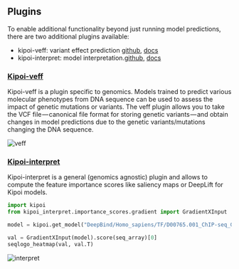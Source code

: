 ## Plugins

To enable additional functionality beyond just running model predictions, there are two additional plugins available:

- kipoi-veff: variant effect prediction [github](https://github.com/kipoi/kipoi-veff), [docs](https://kipoi.org/veff-docs/)
- kipoi-interpret: model interpretation.[github](https://github.com/kipoi/kipoi-interpret), [docs](https://kipoi.org/interpret-docs/)

### [Kipoi-veff](https://github.com/kipoi/kipoi-veff)

Kipoi-veff is a plugin specific to genomics. Models trained to predict various molecular phenotypes from DNA sequence can be used to assess the impact of genetic mutations or variants. The veff plugin allows you to take the VCF file — canonical file format for storing genetic variants — and obtain changes in model predictions due to the genetic variants/mutations changing the DNA sequence.

![veff](https://cdn-images-1.medium.com/max/1200/1*cm8Cq5uWnCXC_GNhUrQNKg.png)

### [Kipoi-interpret](https://github.com/kipoi/kipoi-veff)

Kipoi-interpret is a general (genomics agnostic) plugin and allows to compute the feature importance scores like saliency maps or DeepLift for Kipoi models.

```python
import kipoi
from kipoi_interpret.importance_scores.gradient import GradientXInput

model = kipoi.get_model("DeepBind/Homo_sapiens/TF/D00765.001_ChIP-seq_GATA1")

val = GradientXInput(model).score(seq_array)[0]
seqlogo_heatmap(val, val.T)
```

![interpret](https://cdn-images-1.medium.com/max/800/0*VWI94BzEZXRWc1Oe)


